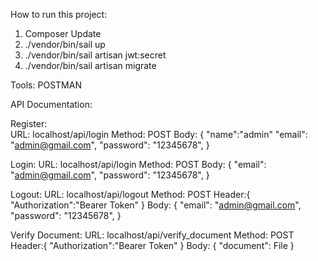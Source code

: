 How to run this project:

1. Composer Update
2. ./vendor/bin/sail up
3. ./vendor/bin/sail artisan jwt:secret
4. ./vendor/bin/sail artisan migrate

Tools: POSTMAN

API Documentation:

Register:
<br>
URL: localhost/api/login
Method: POST
Body:
{
"name":"admin"
"email": "admin@gmail.com",
"password": "12345678",
}

Login:
URL: localhost/api/login
Method: POST
Body:
{
"email": "admin@gmail.com",
"password": "12345678",
}

Logout:
URL: localhost/api/logout
Method: POST
Header:{
"Authorization":"Bearer Token"
}
Body:
{
"email": "admin@gmail.com",
"password": "12345678",
}

Verify Document:
URL: localhost/api/verify_document
Method: POST
Header:{
"Authorization":"Bearer Token"
}
Body:
{
"document": File
}
